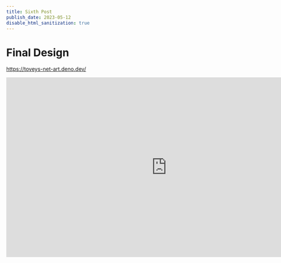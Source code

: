 ```yaml
---
title: Sixth Post
publish_date: 2023-05-12
disable_html_sanitization: true
---
```


# Final Design

https://toveys-net-art.deno.dev/

<iframe width="853" height="480" src="https://www.youtube.com/embed/raXW5J1Te7Y?list=LL" title="How to Code: Circular Motion" frameborder="0" allow="accelerometer; autoplay; clipboard-write; encrypted-media; gyroscope; picture-in-picture; web-share" allowfullscreen></iframe>